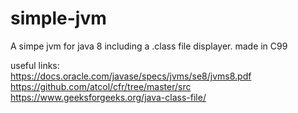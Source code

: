 # simple-jvm

A simpe jvm for java 8 including a .class file displayer.
made in C99

useful links: <br>
  https://docs.oracle.com/javase/specs/jvms/se8/jvms8.pdf <br>
  https://github.com/atcol/cfr/tree/master/src <br>
  https://www.geeksforgeeks.org/java-class-file/ <br>
